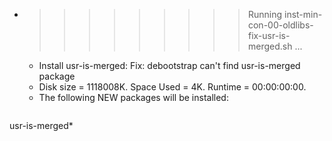 * >>>>>>>>> Running inst-min-con-00-oldlibs-fix-usr-is-merged.sh ...
  * Install usr-is-merged: Fix: debootstrap can't find usr-is-merged package
  * Disk size = 1118008K. Space Used = 4K. Runtime = 00:00:00:00.
  * The following NEW packages will be installed:
  ```bash
usr-is-merged*
  ```
